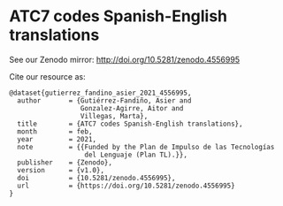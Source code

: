 # ATC7 codes Spanish-English translations

See our Zenodo mirror: http://doi.org/10.5281/zenodo.4556995

Cite our resource as:
```
@dataset{gutierrez_fandino_asier_2021_4556995,
  author       = {Gutiérrez-Fandiño, Asier and
                  Gonzalez-Agirre, Aitor and
                  Villegas, Marta},
  title        = {ATC7 codes Spanish-English translations},
  month        = feb,
  year         = 2021,
  note         = {{Funded by the Plan de Impulso de las Tecnologías 
                   del Lenguaje (Plan TL).}},
  publisher    = {Zenodo},
  version      = {v1.0},
  doi          = {10.5281/zenodo.4556995},
  url          = {https://doi.org/10.5281/zenodo.4556995}
}
```
